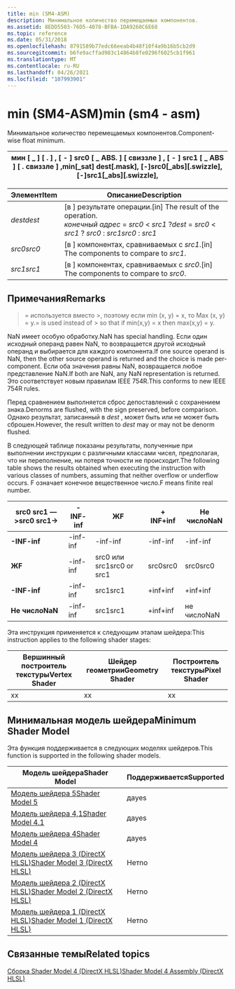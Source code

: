 ```yaml
---
title: min (SM4-ASM)
description: Минимальное количество перемещаемых компонентов.
ms.assetid: 8EDD5503-76D5-4078-BFBA-1DA9260C6E68
ms.topic: reference
ms.date: 05/31/2018
ms.openlocfilehash: 8791589b77edc66eeab4b48f10f4a9b16b5cb2d9
ms.sourcegitcommit: b6fe9acffad983c14864b8fe0296f6025cb1f961
ms.translationtype: MT
ms.contentlocale: ru-RU
ms.lasthandoff: 04/26/2021
ms.locfileid: "107993901"
---
```

# <a name="min-sm4---asm"></a><span data-ttu-id="4133f-103">min (SM4-ASM)</span><span class="sxs-lookup"><span data-stu-id="4133f-103">min (sm4 - asm)</span></span>

<span data-ttu-id="4133f-104">Минимальное количество перемещаемых компонентов.</span><span class="sxs-lookup"><span data-stu-id="4133f-104">Component-wise float minimum.</span></span>



| <span data-ttu-id="4133f-105">мин \[ \_ \] \[ . \] , \[ - \] src0 \[ \_ ABS. \] \[ свиззле \] , \[ - \] src1 \[ \_ ABS \] \[ . свиззле \] ,</span><span class="sxs-lookup"><span data-stu-id="4133f-105">min\[\_sat\] dest\[.mask\], \[-\]src0\[\_abs\]\[.swizzle\], \[-\]src1\[\_abs\]\[.swizzle\],</span></span> |
|---------------------------------------------------------------------------------------------|



 



| <span data-ttu-id="4133f-106">Элемент</span><span class="sxs-lookup"><span data-stu-id="4133f-106">Item</span></span>                                                            | <span data-ttu-id="4133f-107">Описание</span><span class="sxs-lookup"><span data-stu-id="4133f-107">Description</span></span>                                                                                             |
|-----------------------------------------------------------------|---------------------------------------------------------------------------------------------------------|
| <span data-ttu-id="4133f-108"><span id="dest"></span><span id="DEST"></span>*dest*</span><span class="sxs-lookup"><span data-stu-id="4133f-108"><span id="dest"></span><span id="DEST"></span>*dest*</span></span><br/> | <span data-ttu-id="4133f-109">\[в \] результате операции.</span><span class="sxs-lookup"><span data-stu-id="4133f-109">\[in\] The result of the operation.</span></span><br/> <span data-ttu-id="4133f-110">*конечный адрес*  =  *src0*  <  *src1* ?</span><span class="sxs-lookup"><span data-stu-id="4133f-110">*dest* = *src0* < *src1* ?</span></span> <span data-ttu-id="4133f-111">*src0* : *src1*</span><span class="sxs-lookup"><span data-stu-id="4133f-111">*src0* : *src1*</span></span><br/> |
| <span data-ttu-id="4133f-112"><span id="src0"></span><span id="SRC0"></span>*src0*</span><span class="sxs-lookup"><span data-stu-id="4133f-112"><span id="src0"></span><span id="SRC0"></span>*src0*</span></span><br/> | <span data-ttu-id="4133f-113">\[в \] компонентах, сравниваемых с *src1*.</span><span class="sxs-lookup"><span data-stu-id="4133f-113">\[in\] The components to compare to *src1*.</span></span><br/>                                                  |
| <span data-ttu-id="4133f-114"><span id="src1"></span><span id="SRC1"></span>*src1*</span><span class="sxs-lookup"><span data-stu-id="4133f-114"><span id="src1"></span><span id="SRC1"></span>*src1*</span></span><br/> | <span data-ttu-id="4133f-115">\[в \] компонентах, сравниваемых с *src0*.</span><span class="sxs-lookup"><span data-stu-id="4133f-115">\[in\] The components to compare to *src0*.</span></span><br/>                                                  |



 

## <a name="remarks"></a><span data-ttu-id="4133f-116">Примечания</span><span class="sxs-lookup"><span data-stu-id="4133f-116">Remarks</span></span>

><span data-ttu-id="4133f-117">= используется вместо >, поэтому если min (x, y) = x, то Max (x, y) = y.</span><span class="sxs-lookup"><span data-stu-id="4133f-117">= is used instead of > so that if min(x,y) = x then max(x,y) = y.</span></span>

<span data-ttu-id="4133f-118">NaN имеет особую обработку.</span><span class="sxs-lookup"><span data-stu-id="4133f-118">NaN has special handling.</span></span> <span data-ttu-id="4133f-119">Если один исходный операнд равен NaN, то возвращается другой исходный операнд и выбирается для каждого компонента.</span><span class="sxs-lookup"><span data-stu-id="4133f-119">If one source operand is NaN, then the other source operand is returned and the choice is made per-component.</span></span> <span data-ttu-id="4133f-120">Если оба значения равны NaN, возвращается любое представление NaN.</span><span class="sxs-lookup"><span data-stu-id="4133f-120">If both are NaN, any NaN representation is returned.</span></span> <span data-ttu-id="4133f-121">Это соответствует новым правилам IEEE 754R.</span><span class="sxs-lookup"><span data-stu-id="4133f-121">This conforms to new IEEE 754R rules.</span></span>

<span data-ttu-id="4133f-122">Перед сравнением выполняется сброс депоставлений с сохранением знака.</span><span class="sxs-lookup"><span data-stu-id="4133f-122">Denorms are flushed, with the sign preserved, before comparison.</span></span> <span data-ttu-id="4133f-123">Однако результат, записанный в *dest* , может быть или не может быть сброшен.</span><span class="sxs-lookup"><span data-stu-id="4133f-123">However, the result written to *dest* may or may not be denorm flushed.</span></span>

<span data-ttu-id="4133f-124">В следующей таблице показаны результаты, полученные при выполнении инструкции с различными классами чисел, предполагая, что ни переполнение, ни потеря точности не происходит.</span><span class="sxs-lookup"><span data-stu-id="4133f-124">The following table shows the results obtained when executing the instruction with various classes of numbers, assuming that neither overflow or underflow occurs.</span></span> <span data-ttu-id="4133f-125">F означает конечное вещественное число.</span><span class="sxs-lookup"><span data-stu-id="4133f-125">F means finite real number.</span></span>



| <span data-ttu-id="4133f-126">**src0 src1 — >**</span><span class="sxs-lookup"><span data-stu-id="4133f-126">**src0 src1->**</span></span> | <span data-ttu-id="4133f-127">**-INF**</span><span class="sxs-lookup"><span data-stu-id="4133f-127">**-inf**</span></span> | <span data-ttu-id="4133f-128">**Ж**</span><span class="sxs-lookup"><span data-stu-id="4133f-128">**F**</span></span>        | <span data-ttu-id="4133f-129">**+ INF**</span><span class="sxs-lookup"><span data-stu-id="4133f-129">**+inf**</span></span> | <span data-ttu-id="4133f-130">**Не число**</span><span class="sxs-lookup"><span data-stu-id="4133f-130">**NaN**</span></span> |
|--------------------|----------|--------------|----------|---------|
| <span data-ttu-id="4133f-131">**-INF**</span><span class="sxs-lookup"><span data-stu-id="4133f-131">**-inf**</span></span>           | <span data-ttu-id="4133f-132">-inf</span><span class="sxs-lookup"><span data-stu-id="4133f-132">-inf</span></span>     | <span data-ttu-id="4133f-133">-inf</span><span class="sxs-lookup"><span data-stu-id="4133f-133">-inf</span></span>         | <span data-ttu-id="4133f-134">-inf</span><span class="sxs-lookup"><span data-stu-id="4133f-134">-inf</span></span>     | <span data-ttu-id="4133f-135">-inf</span><span class="sxs-lookup"><span data-stu-id="4133f-135">-inf</span></span>    |
| <span data-ttu-id="4133f-136">**Ж**</span><span class="sxs-lookup"><span data-stu-id="4133f-136">**F**</span></span>              | <span data-ttu-id="4133f-137">-inf</span><span class="sxs-lookup"><span data-stu-id="4133f-137">-inf</span></span>     | <span data-ttu-id="4133f-138">src0 или src1</span><span class="sxs-lookup"><span data-stu-id="4133f-138">src0 or src1</span></span> | <span data-ttu-id="4133f-139">src0</span><span class="sxs-lookup"><span data-stu-id="4133f-139">src0</span></span>     | <span data-ttu-id="4133f-140">src0</span><span class="sxs-lookup"><span data-stu-id="4133f-140">src0</span></span>    |
| <span data-ttu-id="4133f-141">**-INF**</span><span class="sxs-lookup"><span data-stu-id="4133f-141">**-inf**</span></span>           | <span data-ttu-id="4133f-142">-inf</span><span class="sxs-lookup"><span data-stu-id="4133f-142">-inf</span></span>     | <span data-ttu-id="4133f-143">src1</span><span class="sxs-lookup"><span data-stu-id="4133f-143">src1</span></span>         | <span data-ttu-id="4133f-144">+inf</span><span class="sxs-lookup"><span data-stu-id="4133f-144">+inf</span></span>     | <span data-ttu-id="4133f-145">+inf</span><span class="sxs-lookup"><span data-stu-id="4133f-145">+inf</span></span>    |
| <span data-ttu-id="4133f-146">**Не число**</span><span class="sxs-lookup"><span data-stu-id="4133f-146">**NaN**</span></span>            | <span data-ttu-id="4133f-147">-inf</span><span class="sxs-lookup"><span data-stu-id="4133f-147">-inf</span></span>     | <span data-ttu-id="4133f-148">src1</span><span class="sxs-lookup"><span data-stu-id="4133f-148">src1</span></span>         | <span data-ttu-id="4133f-149">+inf</span><span class="sxs-lookup"><span data-stu-id="4133f-149">+inf</span></span>     | <span data-ttu-id="4133f-150">не число</span><span class="sxs-lookup"><span data-stu-id="4133f-150">NaN</span></span>     |



 

<span data-ttu-id="4133f-151">Эта инструкция применяется к следующим этапам шейдера:</span><span class="sxs-lookup"><span data-stu-id="4133f-151">This instruction applies to the following shader stages:</span></span>



| <span data-ttu-id="4133f-152">Вершинный построитель текстуры</span><span class="sxs-lookup"><span data-stu-id="4133f-152">Vertex Shader</span></span> | <span data-ttu-id="4133f-153">Шейдер геометрии</span><span class="sxs-lookup"><span data-stu-id="4133f-153">Geometry Shader</span></span> | <span data-ttu-id="4133f-154">Построитель текстуры</span><span class="sxs-lookup"><span data-stu-id="4133f-154">Pixel Shader</span></span> |
|---------------|-----------------|--------------|
| <span data-ttu-id="4133f-155">x</span><span class="sxs-lookup"><span data-stu-id="4133f-155">x</span></span>             | <span data-ttu-id="4133f-156">x</span><span class="sxs-lookup"><span data-stu-id="4133f-156">x</span></span>               | <span data-ttu-id="4133f-157">x</span><span class="sxs-lookup"><span data-stu-id="4133f-157">x</span></span>            |



 

## <a name="minimum-shader-model"></a><span data-ttu-id="4133f-158">Минимальная модель шейдера</span><span class="sxs-lookup"><span data-stu-id="4133f-158">Minimum Shader Model</span></span>

<span data-ttu-id="4133f-159">Эта функция поддерживается в следующих моделях шейдеров.</span><span class="sxs-lookup"><span data-stu-id="4133f-159">This function is supported in the following shader models.</span></span>



| <span data-ttu-id="4133f-160">Модель шейдера</span><span class="sxs-lookup"><span data-stu-id="4133f-160">Shader Model</span></span>                                              | <span data-ttu-id="4133f-161">Поддерживается</span><span class="sxs-lookup"><span data-stu-id="4133f-161">Supported</span></span> |
|-----------------------------------------------------------|-----------|
| [<span data-ttu-id="4133f-162">Модель шейдера 5</span><span class="sxs-lookup"><span data-stu-id="4133f-162">Shader Model 5</span></span>](d3d11-graphics-reference-sm5.md)        | <span data-ttu-id="4133f-163">да</span><span class="sxs-lookup"><span data-stu-id="4133f-163">yes</span></span>       |
| [<span data-ttu-id="4133f-164">Модель шейдера 4,1</span><span class="sxs-lookup"><span data-stu-id="4133f-164">Shader Model 4.1</span></span>](dx-graphics-hlsl-sm4.md)              | <span data-ttu-id="4133f-165">да</span><span class="sxs-lookup"><span data-stu-id="4133f-165">yes</span></span>       |
| [<span data-ttu-id="4133f-166">Модель шейдера 4</span><span class="sxs-lookup"><span data-stu-id="4133f-166">Shader Model 4</span></span>](dx-graphics-hlsl-sm4.md)                | <span data-ttu-id="4133f-167">да</span><span class="sxs-lookup"><span data-stu-id="4133f-167">yes</span></span>       |
| [<span data-ttu-id="4133f-168">Модель шейдера 3 (DirectX HLSL)</span><span class="sxs-lookup"><span data-stu-id="4133f-168">Shader Model 3 (DirectX HLSL)</span></span>](dx-graphics-hlsl-sm3.md) | <span data-ttu-id="4133f-169">Нет</span><span class="sxs-lookup"><span data-stu-id="4133f-169">no</span></span>        |
| [<span data-ttu-id="4133f-170">Модель шейдера 2 (DirectX HLSL)</span><span class="sxs-lookup"><span data-stu-id="4133f-170">Shader Model 2 (DirectX HLSL)</span></span>](dx-graphics-hlsl-sm2.md) | <span data-ttu-id="4133f-171">Нет</span><span class="sxs-lookup"><span data-stu-id="4133f-171">no</span></span>        |
| [<span data-ttu-id="4133f-172">Модель шейдера 1 (DirectX HLSL)</span><span class="sxs-lookup"><span data-stu-id="4133f-172">Shader Model 1 (DirectX HLSL)</span></span>](dx-graphics-hlsl-sm1.md) | <span data-ttu-id="4133f-173">Нет</span><span class="sxs-lookup"><span data-stu-id="4133f-173">no</span></span>        |



 

## <a name="related-topics"></a><span data-ttu-id="4133f-174">Связанные темы</span><span class="sxs-lookup"><span data-stu-id="4133f-174">Related topics</span></span>

<dl> <dt>

[<span data-ttu-id="4133f-175">Сборка Shader Model 4 (DirectX HLSL)</span><span class="sxs-lookup"><span data-stu-id="4133f-175">Shader Model 4 Assembly (DirectX HLSL)</span></span>](dx-graphics-hlsl-sm4-asm.md)
</dt> </dl>

 

 





